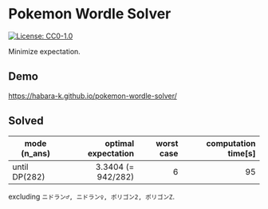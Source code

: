 # Pokemon Wordle Solver

[![License: CC0-1.0](https://img.shields.io/badge/License-CC0_1.0-lightgrey.svg)](http://creativecommons.org/publicdomain/zero/1.0/)

Minimize expectation.

## Demo

https://habara-k.github.io/pokemon-wordle-solver/


## Solved

| mode (n_ans)  | optimal expectation | worst case | computation time[s] |
|---------------|--------------------:|-----------:|--------------------:|
| until DP(282) | 3.3404 (= 942/282)  | 6          | 95                  |

excluding `ニドラン♂, ニドラン♀, ポリゴン2, ポリゴンZ`.
